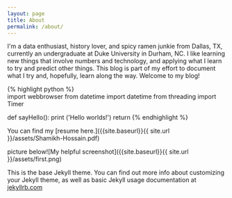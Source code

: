```yaml
---
layout: page
title: About
permalink: /about/
---
```


I'm a data enthusiast, history lover, and spicy ramen junkie from Dallas, TX, currently an undergraduate at Duke University in Durham, NC.
I like learning new things that involve numbers and technology, and applying what I learn to try and predict other things. This blog is part of my effort to document what I try and, hopefully, learn along the way. Welcome to my blog!

{% highlight python %}  
import webbrowser
from datetime import datetime
from threading import Timer

def sayHello():
  print ('Hello worlds!')
  return
{% endhighlight %}



<!-- linenos here to add numbers
 -->

You can find my [resume here.]({{site.baseurl}}{{ site.url }}/assets/Shamikh-Hossain.pdf)

picture below![My helpful screenshot]({{site.baseurl}}{{ site.url }}/assets/first.png)


This is the base Jekyll theme. You can find out more info about customizing your Jekyll theme, as well as basic Jekyll usage documentation at [jekyllrb.com](https://jekyllrb.com/)



<!--
You can find the source code for the Jekyll new theme at:
{% include icon-github.html username="jekyll" %} /
[minima](https://github.com/jekyll/minima)

You can find the source code for Jekyll at
{% include icon-github.html username="jekyll" %} /
[jekyll](https://github.com/jekyll/jekyll) -->
